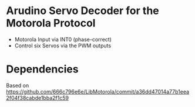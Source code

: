 # Arudino Servo Decoder for the Motorola Protocol

* Motorola Input via INT0 (phase-correct)
* Control six Servos via the PWM outputs

# Dependencies

Based on https://github.com/666c796e6e/LibMotorola/commit/a36dd47014a77b1eea2f04f38cabde1bba2f1c59